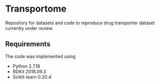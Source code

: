 # Transportome

Repository for datasets and code to reproduce drug transporter dataset currently under review.

## Requirements
The code was implemented using
- Python 2.7.18
- RDKit 2018.09.3
- Scikit-learn 0.20.4
